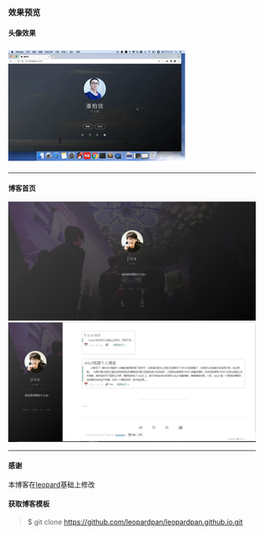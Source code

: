 ### 效果预览

#### 头像效果

![](/images/readme//icon.gif)

***

#### 博客首页  
![](/images/readme//img1.png)   
![](/images/readme//img2.png)   

***  

#### 感谢   

本博客在[leopard](http://baixin.io)基础上修改  
#### 获取博客模板

> $ git clone https://github.com/leopardpan/leopardpan.github.io.git
